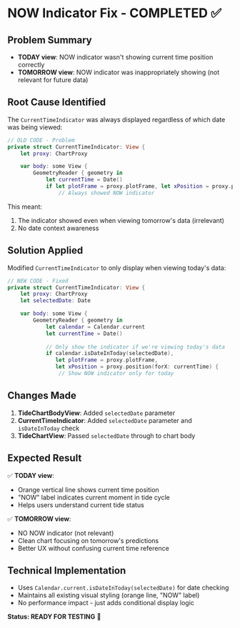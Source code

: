 # NOW Indicator Fix - COMPLETED ✅

## Problem Summary
- **TODAY view**: NOW indicator wasn't showing current time position correctly
- **TOMORROW view**: NOW indicator was inappropriately showing (not relevant for future data)

## Root Cause Identified
The `CurrentTimeIndicator` was always displayed regardless of which date was being viewed:

```swift
// OLD CODE - Problem
private struct CurrentTimeIndicator: View {
    let proxy: ChartProxy

    var body: some View {
        GeometryReader { geometry in
            let currentTime = Date()
            if let plotFrame = proxy.plotFrame, let xPosition = proxy.position(forX: currentTime) {
                // Always showed NOW indicator
```

This meant:
1. The indicator showed even when viewing tomorrow's data (irrelevant)
2. No date context awareness

## Solution Applied
Modified `CurrentTimeIndicator` to only display when viewing today's data:

```swift
// NEW CODE - Fixed
private struct CurrentTimeIndicator: View {
    let proxy: ChartProxy
    let selectedDate: Date

    var body: some View {
        GeometryReader { geometry in
            let calendar = Calendar.current
            let currentTime = Date()
            
            // Only show the indicator if we're viewing today's data
            if calendar.isDateInToday(selectedDate),
               let plotFrame = proxy.plotFrame, 
               let xPosition = proxy.position(forX: currentTime) {
                // Show NOW indicator only for today
```

## Changes Made
1. **TideChartBodyView**: Added `selectedDate` parameter
2. **CurrentTimeIndicator**: Added `selectedDate` parameter and `isDateInToday` check
3. **TideChartView**: Passed `selectedDate` through to chart body

## Expected Result
✅ **TODAY view**:
- Orange vertical line shows current time position
- "NOW" label indicates current moment in tide cycle
- Helps users understand current tide status

✅ **TOMORROW view**:
- NO NOW indicator (not relevant)
- Clean chart focusing on tomorrow's predictions
- Better UX without confusing current time reference

## Technical Implementation
- Uses `Calendar.current.isDateInToday(selectedDate)` for date checking
- Maintains all existing visual styling (orange line, "NOW" label)
- No performance impact - just adds conditional display logic

**Status: READY FOR TESTING** 🎯
